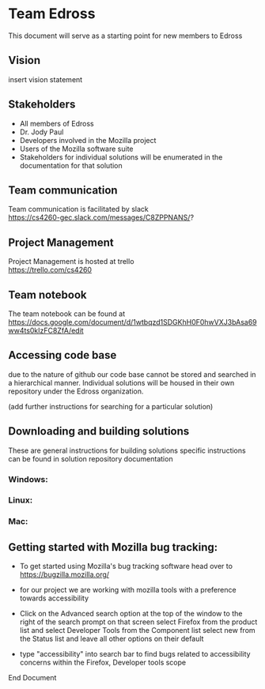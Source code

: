 # Team Edross

This document will serve as a starting point for new members to Edross

## Vision
   insert vision statement
  
## Stakeholders
  * All members of Edross
  * Dr. Jody Paul
  * Developers involved in the Mozilla project
  * Users of the Mozilla software suite
  * Stakeholders for individual solutions will be enumerated in the documentation for that solution

## Team communication
   Team communication is facilitated by slack  
   https://cs4260-gec.slack.com/messages/C8ZPPNANS/?
  
## Project Management  
   Project Management is hosted at trello  
   https://trello.com/cs4260

## Team notebook  
   The team notebook can be found at  
   https://docs.google.com/document/d/1wtbqzd1SDGKhH0F0hwVXJ3bAsa69ww4ts0kIzFC8ZfA/edit
  
## Accessing code base
   due to the nature of github our code base cannot be stored and searched in a hierarchical manner. 
   Individual solutions will be  housed in their own repository under the Edross organization. 
   
   (add further instructions for searching for a particular solution)
  
## Downloading and building solutions
   These are general instructions for building solutions specific instructions can be found in solution repository documentation

   ### Windows:
   
   ### Linux:
   
   ### Mac:
  
## Getting started with Mozilla bug tracking:
  
  * To get started using Mozilla's bug tracking software head over to https://bugzilla.mozilla.org/
  
  * for our project we are working with mozilla tools with a preference towards accessibility
  
  * Click on the Advanced search option at the top of the window to the right of the search prompt
  on that screen select Firefox from the product list and select Developer Tools from the Component list
  select new from the Status list and leave all other options on their default
  
  * type "accessibility" into search bar to find bugs related to accessibility concerns within the Firefox, Developer tools scope

End Document
